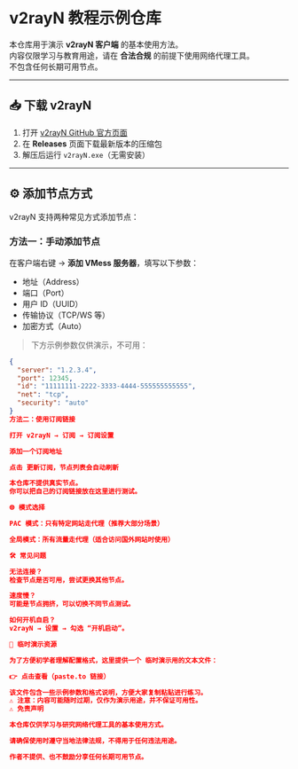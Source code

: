 # v2rayN 教程示例仓库

本仓库用于演示 **v2rayN 客户端** 的基本使用方法。  
内容仅限学习与教育用途，请在 **合法合规** 的前提下使用网络代理工具。  
不包含任何长期可用节点。  

---

## 📥 下载 v2rayN

1. 打开 [v2rayN GitHub 官方页面](https://github.com/2dust/v2rayN/releases)  
2. 在 **Releases** 页面下载最新版本的压缩包  
3. 解压后运行 `v2rayN.exe`（无需安装）

---

## ⚙️ 添加节点方式

v2rayN 支持两种常见方式添加节点：

### 方法一：手动添加节点
在客户端右键 → **添加 VMess 服务器**，填写以下参数：
- 地址（Address）
- 端口（Port）
- 用户 ID（UUID）
- 传输协议（TCP/WS 等）
- 加密方式（Auto）

> 下方示例参数仅供演示，不可用：  

```json
{
  "server": "1.2.3.4",
  "port": 12345,
  "id": "11111111-2222-3333-4444-555555555555",
  "net": "tcp",
  "security": "auto"
}
方法二：使用订阅链接

打开 v2rayN → 订阅 → 订阅设置

添加一个订阅地址

点击 更新订阅，节点列表会自动刷新

本仓库不提供真实节点。
你可以把自己的订阅链接放在这里进行测试。

🌐 模式选择

PAC 模式：只有特定网站走代理（推荐大部分场景）

全局模式：所有流量走代理（适合访问国外网站时使用）

🛠️ 常见问题

无法连接？
检查节点是否可用，尝试更换其他节点。

速度慢？
可能是节点拥挤，可以切换不同节点测试。

如何开机自启？
v2rayN → 设置 → 勾选 “开机启动”。

📝 临时演示资源

为了方便初学者理解配置格式，这里提供一个 临时演示用的文本文件：

👉 点击查看（paste.to 链接）

该文件包含一些示例参数和格式说明，方便大家复制粘贴进行练习。
⚠️ 注意：内容可能随时过期，仅作为演示用途，并不保证可用性。
⚠️ 免责声明

本仓库仅供学习与研究网络代理工具的基本使用方式。

请确保使用时遵守当地法律法规，不得用于任何违法用途。

作者不提供、也不鼓励分享任何长期可用节点。
